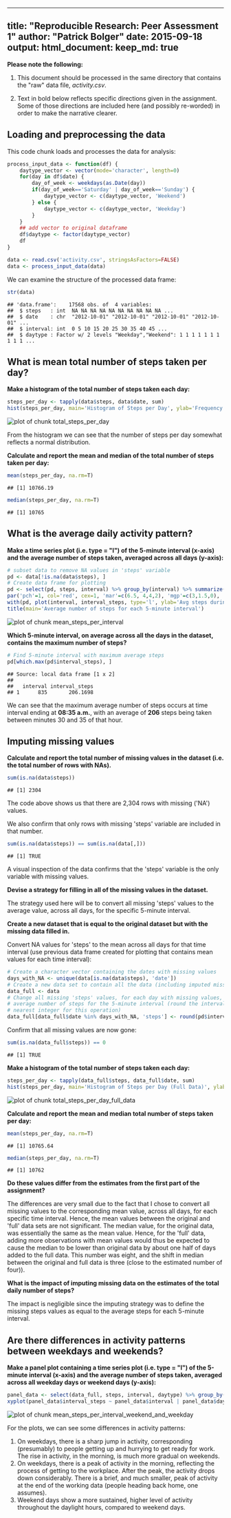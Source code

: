 
---
title: "Reproducible Research: Peer Assessment 1"
author: "Patrick Bolger"
date: 2015-09-18
output: 
  html_document:
    keep_md: true
---
**Please note the following:**

1. This document should be processed in the same directory that contains the "raw" data file, _activity.csv_.

2. Text in bold below reflects specific directions given in the assignment.  Some of those directions are included here (and possibly re-worded) in order to make the narrative clearer.

## Loading and preprocessing the data

This code chunk loads and processes the data for analysis:


```r
process_input_data <- function(df) {
    daytype_vector <- vector(mode='character', length=0)
    for(day in df$date) {
        day_of_week <- weekdays(as.Date(day))
        if(day_of_week=='Saturday' | day_of_week=='Sunday') {
            daytype_vector <- c(daytype_vector, 'Weekend')
        } else {
            daytype_vector <- c(daytype_vector, 'Weekday')
        }
    }
    ## add vector to original dataframe
    df$daytype <- factor(daytype_vector)
    df
}

data <- read.csv('activity.csv', stringsAsFactors=FALSE)
data <- process_input_data(data)
```

We can examine the structure of the processed data frame:


```r
str(data)
```

```
## 'data.frame':	17568 obs. of  4 variables:
##  $ steps   : int  NA NA NA NA NA NA NA NA NA NA ...
##  $ date    : chr  "2012-10-01" "2012-10-01" "2012-10-01" "2012-10-01" ...
##  $ interval: int  0 5 10 15 20 25 30 35 40 45 ...
##  $ daytype : Factor w/ 2 levels "Weekday","Weekend": 1 1 1 1 1 1 1 1 1 1 ...
```

## What is mean total number of steps taken per day?

**Make a histogram of the total number of steps taken each day:**


```r
steps_per_day <- tapply(data$steps, data$date, sum)
hist(steps_per_day, main='Histogram of Steps per Day', ylab='Frequency', xlab='Steps per Day', labels=T, col.axis='red', col='red', ylim=range(0,30))
```

![plot of chunk total_steps_per_day](figure/total_steps_per_day-1.png) 

From the histogram we can see that the number of steps per day somewhat reflects a normal distribution.

**Calculate and report the mean and median of the total number of steps taken per day:**


```r
mean(steps_per_day, na.rm=T)
```

```
## [1] 10766.19
```

```r
median(steps_per_day, na.rm=T)
```

```
## [1] 10765
```

## What is the average daily activity pattern?

**Make a time series plot (i.e. type = "l") of the 5-minute interval (x-axis) and the average number of steps taken, averaged across all days (y-axis):**


```r
# subset data to remove NA values in 'steps' variable
pd <- data[!is.na(data$steps), ]
# Create data frame for plotting
pd <- select(pd, steps, interval) %>% group_by(interval) %>% summarize(interval_steps = mean(steps))
par('pch'=1, col='red', cex=1, 'mar'=c(6.5, 4,4,2), 'mgp'=c(3,1.5,0), 'font.sub'=3)
with(pd, plot(interval, interval_steps, type='l', ylab='Avg steps during interval', xlab='5-minute intervals (aggregated across all days)'))
title(main='Average number of steps for each 5-minute interval')
```

![plot of chunk mean_steps_per_interval](figure/mean_steps_per_interval-1.png) 

**Which 5-minute interval, on average across all the days in the dataset, contains the maximum number of steps?**


```r
# Find 5-minute interval with maximum average steps
pd[which.max(pd$interval_steps), ]
```

```
## Source: local data frame [1 x 2]
## 
##   interval interval_steps
## 1      835       206.1698
```

We can see that the maximum average number of steps occurs at time interval ending at **08:35 a.m.**, with an average of **206** steps being taken between minutes 30 and 35 of that hour.

## Imputing missing values

**Calculate and report the total number of missing values in the dataset (i.e. the total number of rows with NAs).**


```r
sum(is.na(data$steps))
```

```
## [1] 2304
```
The code above shows us that there are 2,304 rows with missing ('NA') values.  

We also confirm that only rows with missing 'steps' variable are included in that number.  


```r
sum(is.na(data$steps)) == sum(is.na(data[,]))
```

```
## [1] TRUE
```

A visual inspection of the data confirms that the 'steps' variable is the only variable with missing values.

**Devise a strategy for filling in all of the missing values in the dataset.**

The strategy used here will be to convert all missing 'steps' values to the average value, across all days, for the specific 5-minute interval.

**Create a new dataset that is equal to the original dataset but with the missing data filled in.**

Convert NA values for 'steps' to the mean across all days for that time interval (use previous data frame created for plotting that contains mean values for each time interval):

```r
# Create a character vector containing the dates with missing values
days_with_NA <- unique(data[is.na(data$steps), 'date'])
# Create a new data set to contain all the data (including imputed missing values)
data_full <- data
# Change all missing 'steps' values, for each day with missing values, to equal the 
# average number of steps for the 5-minute interval (round the interval_steps to the 
# nearest integer for this operation)
data_full[data_full$date %in% days_with_NA, 'steps'] <- round(pd$interval_steps)
```

Confirm that all missing values are now gone:


```r
sum(is.na(data_full$steps)) == 0
```

```
## [1] TRUE
```

**Make a histogram of the total number of steps taken each day:**


```r
steps_per_day <- tapply(data_full$steps, data_full$date, sum)
hist(steps_per_day, main='Histogram of Steps per Day (Full Data)', ylab='Frequency', xlab='Steps per Day', labels=T, col.axis='red', col='orange', ylim=range(0,40))
```

![plot of chunk total_steps_per_day_full_data](figure/total_steps_per_day_full_data-1.png) 

**Calculate and report the mean and median total number of steps taken per day:**


```r
mean(steps_per_day, na.rm=T)
```

```
## [1] 10765.64
```

```r
median(steps_per_day, na.rm=T)
```

```
## [1] 10762
```

**Do these values differ from the estimates from the first part of the assignment?**

The differences are very small due to the fact that I chose to convert all missing values to the corresponding mean value, across all days, for each specific time interval.  Hence, the mean values between the original and 'full' data sets are not significant.  The median value, for the original data, was essentially the same as the mean value.  Hence, for the 'full' data, adding more observations with mean values would thus be expected to cause the median to be lower than original data by about one half of days added to the full data.  This number was eight, and the shift in median between the original and full data is three (close to the estimated number of four)).

**What is the impact of imputing missing data on the estimates of the total daily number of steps?**

The impact is negligible since the imputing strategy was to define the missing steps values as equal to the average steps for each 5-minute interval.


## Are there differences in activity patterns between weekdays and weekends?

**Make a panel plot containing a time series plot (i.e. type = "l") of the 5-minute interval (x-axis) and the average number of steps taken, averaged across all weekday days or weekend days (y-axis):**


```r
panel_data <- select(data_full, steps, interval, daytype) %>% group_by(daytype) %>% group_by(interval, add=TRUE) %>% summarize(interval_steps = mean(steps))
xyplot(panel_data$interval_steps ~ panel_data$interval | panel_data$daytype, layout=c(1,2),type='l', xlab='Interval', ylab='Number of steps')
```

![plot of chunk mean_steps_per_interval_weekend_and_weekday](figure/mean_steps_per_interval_weekend_and_weekday-1.png) 

For the plots, we can see some differences in activity patterns:

1. On weekdays, there is a sharp jump in activity, corresponding (presumably) to people getting up and hurrying to get ready for work.  The rise in activity, in the morning, is much more gradual on weekends.
2. On weekdays, there is a peak of activity in the morning, reflecting the process of getting to the workplace.  After the peak, the activity drops down considerably.  There is a brief, and much smaller, peak of activity at the end of the working data (people heading back home, one assumes).
3. Weekend days show a more sustained, higher level of activity throughout the daylight hours, compared to weekend days.
